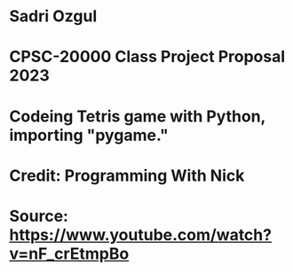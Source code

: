 
# Sadri Ozgul 

# CPSC-20000 Class Project Proposal 2023

# Codeing Tetris game with Python, importing "pygame." 

# Credit: Programming With Nick 

# Source: https://www.youtube.com/watch?v=nF_crEtmpBo